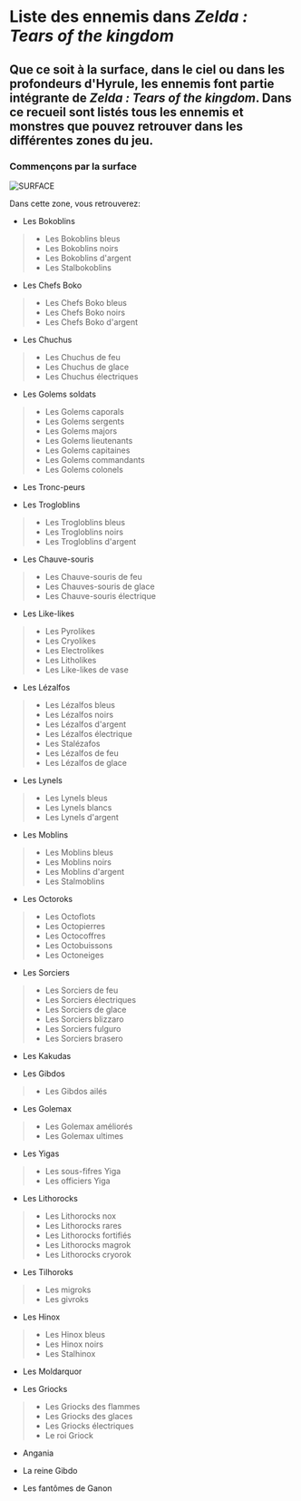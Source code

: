 # Liste des ennemis dans *Zelda : Tears of the kingdom*
## Que ce soit à la surface, dans le ciel ou dans les profondeurs d'Hyrule, les ennemis font partie intégrante de *Zelda : Tears of the kingdom*. Dans ce recueil sont listés tous les ennemis et monstres que pouvez retrouver dans les différentes zones du jeu.

### Commençons par la surface

![SURFACE](https://github.com/emmamichel19/RecueilEnnemisTOTK/assets/144808143/a2e66258-e1fa-4d43-875e-e1df5e57188e)






Dans cette zone, vous retrouverez:

* Les Bokoblins
>* Les Bokoblins bleus
>* Les Bokoblins noirs
>* Les Bokoblins d'argent
>* Les Stalbokoblins


* Les Chefs Boko
>* Les Chefs Boko bleus
>* Les Chefs Boko noirs
>* Les Chefs Boko d'argent


* Les Chuchus
>* Les Chuchus de feu
>* Les Chuchus de glace
>* Les Chuchus électriques


* Les Golems soldats
>* Les Golems caporals
>* Les Golems sergents
>* Les Golems majors
>* Les Golems lieutenants
>* Les Golems capitaines
>* Les Golems commandants
>* Les Golems colonels


* Les Tronc-peurs


* Les Trogloblins
>* Les Trogloblins bleus
>* Les Trogloblins noirs
>* Les Trogloblins d'argent


* Les Chauve-souris
>* Les Chauve-souris de feu
>* Les Chauves-souris de glace
>* Les Chauve-souris électrique


* Les Like-likes
>* Les Pyrolikes
>* Les Cryolikes
>* Les Electrolikes
>* Les Litholikes
>* Les Like-likes de vase


* Les Lézalfos
>* Les Lézalfos bleus
>* Les Lézalfos noirs
>* Les Lézalfos d'argent
>* Les Lézalfos électrique
>* Les Stalézafos
>* Les Lézalfos de feu
>* Les Lézalfos de glace


* Les Lynels
>* Les Lynels bleus
>* Les Lynels blancs
>* Les Lynels d'argent


* Les Moblins
>* Les Moblins bleus
>* Les Moblins noirs
>* Les Moblins d'argent
>* Les Stalmoblins


* Les Octoroks
>* Les Octoflots
>* Les Octopierres
>* Les Octocoffres
>* Les Octobuissons
>* Les Octoneiges


* Les Sorciers
>* Les Sorciers de feu
>* Les Sorciers électriques
>* Les Sorciers de glace
>* Les Sorciers blizzaro
>* Les Sorciers fulguro
>* Les Sorciers brasero


* Les Kakudas


* Les Gibdos
>* Les Gibdos ailés


* Les Golemax
>* Les Golemax améliorés
>* Les Golemax ultimes


* Les Yigas
>* Les sous-fifres Yiga
>* Les officiers Yiga


* Les Lithorocks
>* Les Lithorocks nox
>* Les Lithorocks rares
>* Les Lithorocks fortifiés
>* Les Lithorocks magrok
>* Les Lithorocks cryorok


* Les Tilhoroks
>* Les migroks
>* Les givroks


* Les Hinox
>* Les Hinox bleus
>* Les Hinox noirs
>* Les Stalhinox


* Les Moldarquor


* Les Griocks
>* Les Griocks des flammes
>* Les Griocks des glaces
>* Les Griocks électriques
>* Le roi Griock


* Angania


* La reine Gibdo


* Les fantômes de Ganon

